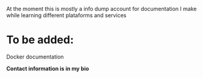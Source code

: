 At the moment this is mostly a info dump account for documentation I make while learning different plataforms and services

# To be added:

Docker documentation










**Contact information is in my bio**
